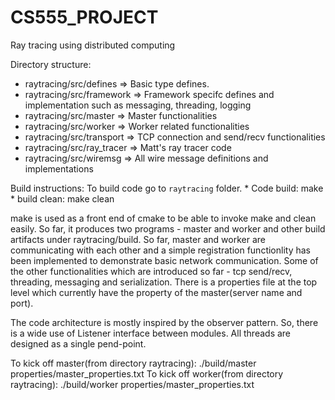 # CS555_PROJECT

Ray tracing using distributed computing

Directory structure:
  * raytracing/src/defines => Basic type defines.
  * raytracing/src/framework => Framework specifc defines and implementation such as messaging, threading, logging
  * raytracing/src/master => Master functionalities 
  * raytracing/src/worker => Worker related functionalities
  * raytracing/src/transport => TCP connection and send/recv functionalities 
  * raytracing/src/ray_tracer => Matt's ray tracer code
  * raytracing/src/wiremsg => All wire message definitions and implementations

Build instructions:
  To build code go to `raytracing` folder.
    * Code build: make
    * build clean: make clean

make is used as a front end of cmake to be able to invoke make and clean easily. So far, it produces two programs - master and worker and other build artifacts under raytracing/build. So far, master and worker are communicating with each other and a simple registration functionlity has been implemented to demonstrate basic network communication. Some of the other functionalities which are introduced so far - tcp send/recv, threading, messaging and serialization.  There is a properties file at the top level which currently have the property of the master(server name and port). 

The code architecture is mostly inspired by the observer pattern. So, there is a wide use of Listener interface between modules. All threads are designed as a single pend-point.

To kick off master(from directory raytracing):
   ./build/master properties/master_properties.txt
To kick off worker(from directory raytracing):
   ./build/worker properties/master_properties.txt
   
  



  


